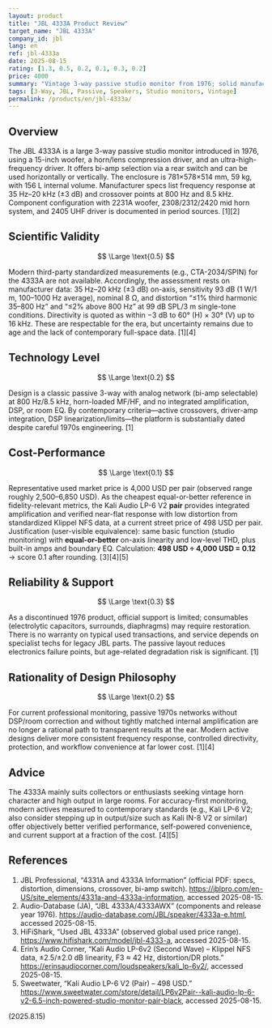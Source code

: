 ```yaml
---
layout: product
title: "JBL 4333A Product Review"
target_name: "JBL 4333A"
company_id: jbl
lang: en
ref: jbl-4333a
date: 2025-08-15
rating: [1.3, 0.5, 0.2, 0.1, 0.3, 0.2]
price: 4000
summary: "Vintage 3-way passive studio monitor from 1976; solid manufacturer specs for the era but little third-party data and far behind modern active monitors in implementation"
tags: [3-Way, JBL, Passive, Speakers, Studio monitors, Vintage]
permalink: /products/en/jbl-4333a/
---
```


## Overview

The JBL 4333A is a large 3-way passive studio monitor introduced in 1976, using a 15-inch woofer, a horn/lens compression driver, and an ultra-high-frequency driver. It offers bi-amp selection via a rear switch and can be used horizontally or vertically. The enclosure is 781×578×514 mm, 59 kg, with 156 L internal volume. Manufacturer specs list frequency response at 35 Hz–20 kHz (±3 dB) and crossover points at 800 Hz and 8.5 kHz. Component configuration with 2231A woofer, 2308/2312/2420 mid horn system, and 2405 UHF driver is documented in period sources. [1][2]

## Scientific Validity

$$ \Large \text{0.5} $$

Modern third-party standardized measurements (e.g., CTA-2034/SPIN) for the 4333A are not available. Accordingly, the assessment rests on manufacturer data: 35 Hz–20 kHz (±3 dB) on-axis, sensitivity 93 dB (1 W/1 m, 100–1000 Hz average), nominal 8 Ω, and distortion “≤1% third harmonic 35–800 Hz” and “≤2% above 800 Hz” at 99 dB SPL/3 m single-tone conditions. Directivity is quoted as within −3 dB to 60° (H) × 30° (V) up to 16 kHz. These are respectable for the era, but uncertainty remains due to age and the lack of contemporary full-space data. [1][4]

## Technology Level

$$ \Large \text{0.2} $$

Design is a classic passive 3-way with analog network (bi-amp selectable) at 800 Hz/8.5 kHz, horn-loaded MF/HF, and no integrated amplification, DSP, or room EQ. By contemporary criteria—active crossovers, driver-amp integration, DSP linearization/limits—the platform is substantially dated despite careful 1970s engineering. [1]

## Cost-Performance

$$ \Large \text{0.1} $$

Representative used market price is 4,000 USD per pair (observed range roughly 2,500–6,850 USD). As the cheapest equal-or-better reference in fidelity-relevant metrics, the Kali Audio LP-6 V2 **pair** provides integrated amplification and verified near-flat response with low distortion from standardized Klippel NFS data, at a current street price of 498 USD per pair. Justification (user-visible equivalence): same basic function (studio monitoring) with **equal-or-better** on-axis linearity and low-level THD, plus built-in amps and boundary EQ. Calculation: **498 USD ÷ 4,000 USD = 0.12** → score 0.1 after rounding. [3][4][5]

## Reliability & Support

$$ \Large \text{0.3} $$

As a discontinued 1976 product, official support is limited; consumables (electrolytic capacitors, surrounds, diaphragms) may require restoration. There is no warranty on typical used transactions, and service depends on specialist techs for legacy JBL parts. The passive layout reduces electronics failure points, but age-related degradation risk is significant. [1]

## Rationality of Design Philosophy

$$ \Large \text{0.2} $$

For current professional monitoring, passive 1970s networks without DSP/room correction and without tightly matched internal amplification are no longer a rational path to transparent results at the ear. Modern active designs deliver more consistent frequency response, controlled directivity, protection, and workflow convenience at far lower cost. [1][4]

## Advice

The 4333A mainly suits collectors or enthusiasts seeking vintage horn character and high output in large rooms. For accuracy-first monitoring, modern actives measured to contemporary standards (e.g., Kali LP-6 V2; also consider stepping up in output/size such as Kali IN-8 V2 or similar) offer objectively better verified performance, self-powered convenience, and current support at a fraction of the cost. [4][5]

## References

1. JBL Professional, “4331A and 4333A Information” (official PDF: specs, distortion, dimensions, crossover, bi-amp switch). https://jblpro.com/en-US/site_elements/4331a-and-4333a-information, accessed 2025-08-15.  
2. Audio-Database (JA), “JBL 4333A/4333AWX” (components and release year 1976). https://audio-database.com/JBL/speaker/4333a-e.html, accessed 2025-08-15.  
3. HiFiShark, “Used JBL 4333A” (observed global used price range). https://www.hifishark.com/model/jbl-4333-a, accessed 2025-08-15.  
4. Erin’s Audio Corner, “Kali Audio LP-6v2 (Second Wave) – Klippel NFS data, ±2.5/±2.0 dB linearity, F3 ≈ 42 Hz, distortion/DR plots.” https://erinsaudiocorner.com/loudspeakers/kali_lp-6v2/, accessed 2025-08-15.  
5. Sweetwater, “Kali Audio LP-6 V2 (Pair) – 498 USD.” https://www.sweetwater.com/store/detail/LP6v2Pair--kali-audio-lp-6-v2-6.5-inch-powered-studio-monitor-pair-black, accessed 2025-08-15.

(2025.8.15)

